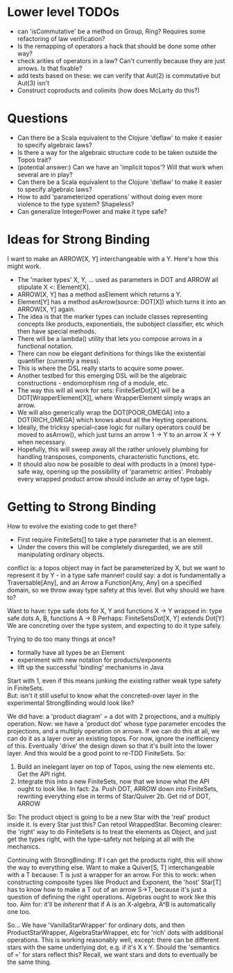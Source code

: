 # Lower level TODOs

- can 'isCommutative' be a method on Group, Ring? Requires some refactoring of law verification?
- Is the remapping of operators a hack that should be done some other way?
- check arities of operators in a law? Can't currently because they are just arrows. Is that fixable?
- add tests based on these: we can verify that Aut(2) is commutative but Aut(3) isn't
- Construct coproducts and colimits (how does McLarty do this?)

# Questions

- Can there be a Scala equivalent to the Clojure 'deflaw' to make it easier to specify algebraic laws?
- Is there a way for the algebraic structure code to be taken outside the Topos trait?
- (potential answer:) Can we have an 'implicit topos'? Will that work when several are in play?
- Can there be a Scala equivalent to the Clojure 'deflaw' to make it easier to specify algebraic laws?
- How to add 'parameterized operations' without doing even more violence to the type system? Shapeless?
- Can generalize IntegerPower and make it type safe?

# Ideas for Strong Binding

I want to make an ARROW[X, Y] interchangeable with a Y. Here's how this might work.
- The 'marker types' X, Y, ... used as parameters in DOT and ARROW all stipulate X <: Element[X].
- ARROW[X, Y] has a method asElement which returns a Y.
- Element[Y] has a method asArrow(source: DOT[X]) which turns it into an ARROW[X, Y] again.
- The idea is that the marker types can include classes representing concepts like
 products, exponentials, the subobject classifier, etc which then have special methods.
- There will be a lambda() utility that lets you compose arrows in a functional notation.
- There can now be elegant definitions for things like the existential quantifier (currently a mess). 
- This is where the DSL really starts to acquire some power.
- Another testbed for this emerging DSL will be the algebraic constructions - endomorphism ring of a
module, etc.
- The way this will all work for sets: FiniteSetDot[X] will be a DOT[WrapperElement[X]], where WrapperElement
simply wraps an arrow.
- We will also generically wrap the DOT[POOR_OMEGA] into a DOT{RICH_OMEGA] which knows about all the
Heyting operations.
- Ideally, the tricksy special-case logic for nullary operators could be moved to asArrow(), which just 
turns an arrow 1 -> Y to an arrow X -> Y when necessary.
- Hopefully, this will sweep away all the rather unlovely plumbing for handling transposes, components,
characteristic functions, etc.
- It should also now be possible to deal with products in a (more) type-safe way, opening up the
possibility of 'parametric arities'. Probably every wrapped product arrow should include an array of type tags.

# Getting to Strong Binding

How to evolve the existing code to get there?

- First require FiniteSets[] to take a type parameter that is an element.
- Under the covers this will be completely disregarded, we are still manipulating ordinary objects.

conflict is: a topos object may in fact be parameterized by X, but we want to represent it by Y - in a type safe manner!
could say: a dot is fundamentally a Traversable[Any], and an Arrow a Function[Any, Any] on a specified domain,
so we throw away type safety at this level. But why should we have to?

Want to have: type safe dots for X, Y and functions X -> Y
wrapped in: type safe dots A, B, functions A -> B
Perhaps:
    FiniteSetsDot[X, Y] extends Dot[Y]
We are concreting over the type system, and expecting to do it type safely.
    
Trying to do too many things at once?
- formally have all types be an Element 
- experiment with new notation for products/exponents
- lift up the successful 'binding' mechanisms in Java

Start with 1, even if this means junking the existing rather weak type safety in FiniteSets.    
But: isn't it still useful to know what the concreted-over layer in the experimental StrongBinding
would look like?

We did have: a 'product diagram' = a dot with 2 projections, and a multiply operation.
Now: we have a 'product dot' whose type parameter encodes the projections, 
and a multiply operation on arrows.
If we can do this at all, we can do it as a layer over an existing topos.
For now, ignore the inefficiency of this. Eventually 'drive' the design down so that it's
built into the lower layer. And this would be a good point to re-TDD FiniteSets. So:

1. Build an inelegant layer on top of Topos, using the new elements etc. Get the API right.
2. Integrate this into a new FiniteSets, now that we know what the API ought to look like. 
In fact:
2a. Push DOT, ARROW down into FiniteSets, rewriting everything else in terms of Star/Quiver
2b. Get rid of DOT, ARROW

So: The product object is going to be a new Star with the 'real' product inside it.
Is every Star just this? Can retool WrappedStar.
Becoming clearer: the 'right' way to do FiniteSets is to treat the elements as Object, and
just get the types right, with the type-safety not helping at all with the mechanics.

Continuing with StrongBinding: If I can get the products right, this will show the way to
everything else.
Want to make a Quiver[S, T] interchangeable with a T because: T is just a wrapper for an arrow.
For this to work: when constructing composite types like Product and Exponent,
    the 'host' Star[T] has to know how to make a T out of an arrow S->T,
    because it's just a question of defining the right operations.
    Algebras ought to work like this too.
Aim for: it'll be *inherent* that if A is an X-algebra, A^B is automatically one too.
    
So... We have 'VanillaStarWrapper' for ordinary dots, and then ProductStarWrapper, AlgebraStarWrapper, etc
    for 'rich' dots with additional operations.
This is working reasonably well, except:
    there can be different stars with the same underlying dot, e.g. if it's X x Y.
Should the 'semantics of =' for stars reflect this? Recall, we want stars and dots to eventually
    be the same thing.
    
